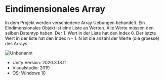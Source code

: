 # Eindimensionales Array
In dem Projekt werden verschiedene Array Uebungen behandelt.
Ein Eindimensionales Objekt ist eine Liste an Werten. Alle Werte müssen den selben Datentyp haben. Der 1. Wert in der Liste hat den Index 0. Der letzte Wert in der liste hat den Index n - 1. N ist die anzahl der Werte (die groesse) des Arrays.


![Unbenannt](https://user-images.githubusercontent.com/114598146/200887144-0efbecbc-4ad4-46ee-a31d-001bb8213e64.PNG)

+ Unity Version: 2020.3.18.f1
+ Visualstudio: 2019
+ OS: Windows 10
